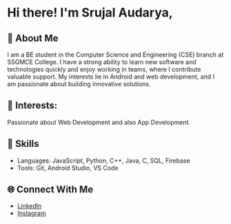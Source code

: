 # Hi there! I'm Srujal Audarya,

## 🌟 About Me
I am a BE student in the Computer Science and Engineering (CSE) branch at SSGMCE College. I have a strong ability to learn new software and technologies quickly and enjoy working in teams, where I contribute valuable support. My interests lie in Android and web development, and I am passionate about building innovative solutions.

## 🚀 Interests: 
Passionate about Web Development and also App Development.

## 🚀 Skills
- Languages: JavaScript, Python, C++, Java, C, SQL, Firebase
- Tools: Git, Android Studio, VS Code

## 🌐 Connect With Me
- [LinkedIn](https://linkedin.com/in/srujal-audarya)
- [Instagram](https://www.instagram.com/)
